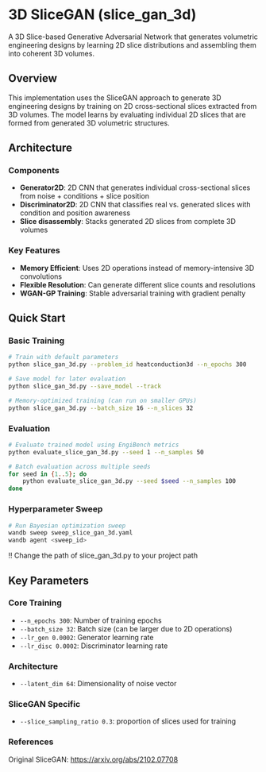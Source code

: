# 3D SliceGAN (slice_gan_3d)

A 3D Slice-based Generative Adversarial Network that generates volumetric engineering designs by learning 2D slice distributions and assembling them into coherent 3D volumes.

## Overview

This implementation uses the SliceGAN approach to generate 3D engineering designs by training on 2D cross-sectional slices extracted from 3D volumes. The model learns by evaluating individual 2D slices that are formed from generated 3D volumetric structures.

## Architecture

### Components
- **Generator2D**: 2D CNN that generates individual cross-sectional slices from noise + conditions + slice position
- **Discriminator2D**: 2D CNN that classifies real vs. generated slices with condition and position awareness
- **Slice disassembly**: Stacks generated 2D slices from complete 3D volumes

### Key Features
- **Memory Efficient**: Uses 2D operations instead of memory-intensive 3D convolutions
- **Flexible Resolution**: Can generate different slice counts and resolutions
- **WGAN-GP Training**: Stable adversarial training with gradient penalty

## Quick Start

### Basic Training
```bash
# Train with default parameters
python slice_gan_3d.py --problem_id heatconduction3d --n_epochs 300

# Save model for later evaluation
python slice_gan_3d.py --save_model --track

# Memory-optimized training (can run on smaller GPUs)
python slice_gan_3d.py --batch_size 16 --n_slices 32
```

### Evaluation
```bash
# Evaluate trained model using EngiBench metrics
python evaluate_slice_gan_3d.py --seed 1 --n_samples 50

# Batch evaluation across multiple seeds
for seed in {1..5}; do
    python evaluate_slice_gan_3d.py --seed $seed --n_samples 100
done
```

### Hyperparameter Sweep
```bash
# Run Bayesian optimization sweep
wandb sweep sweep_slice_gan_3d.yaml
wandb agent <sweep_id>
```
!! Change the path of slice_gan_3d.py to your project path

## Key Parameters

### Core Training
- `--n_epochs 300`: Number of training epochs
- `--batch_size 32`: Batch size (can be larger due to 2D operations)
- `--lr_gen 0.0002`: Generator learning rate
- `--lr_disc 0.0002`: Discriminator learning rate

### Architecture
- `--latent_dim 64`: Dimensionality of noise vector

### SliceGAN Specific
- `--slice_sampling_ratio 0.3`: proportion of slices used for training


### References
Original SliceGAN: https://arxiv.org/abs/2102.07708